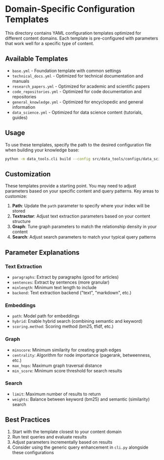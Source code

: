 # Domain-Specific Configuration Templates

This directory contains YAML configuration templates optimized for different content domains. Each template is pre-configured with parameters that work well for a specific type of content.

## Available Templates

- `base.yml` - Foundation template with common settings
- `technical_docs.yml` - Optimized for technical documentation and manuals
- `research_papers.yml` - Optimized for academic and scientific papers
- `code_repositories.yml` - Optimized for code documentation and repositories
- `general_knowledge.yml` - Optimized for encyclopedic and general information
- `data_science.yml` - Optimized for data science content (tutorials, guides)

## Usage

To use these templates, specify the path to the desired configuration file when building your knowledge base:

```bash
python -m data_tools.cli build --config src/data_tools/configs/data_science.yml --input your_data_file.md
```

## Customization

These templates provide a starting point. You may need to adjust parameters based on your specific content and query patterns. Key areas to customize:

1. **Path**: Update the `path` parameter to specify where your index will be stored
2. **Textractor**: Adjust text extraction parameters based on your content structure
3. **Graph**: Tune graph parameters to match the relationship density in your content
4. **Search**: Adjust search parameters to match your typical query patterns

## Parameter Explanations

### Text Extraction
- `paragraphs`: Extract by paragraphs (good for articles)
- `sentences`: Extract by sentences (more granular)
- `minlength`: Minimum text length to include
- `backend`: Text extraction backend ("text", "markdown", etc.)

### Embeddings
- `path`: Model path for embeddings
- `hybrid`: Enable hybrid search (combining semantic and keyword)
- `scoring.method`: Scoring method (bm25, tfidf, etc.)

### Graph
- `minscore`: Minimum similarity for creating graph edges
- `centrality`: Algorithm for node importance (pagerank, betweenness, etc.)
- `max_hops`: Maximum graph traversal distance
- `min_score`: Minimum score threshold for search results

### Search
- `limit`: Maximum number of results to return
- `weights`: Balance between keyword (bm25) and semantic (similarity) search

## Best Practices

1. Start with the template closest to your content domain
2. Run test queries and evaluate results
3. Adjust parameters incrementally based on results
4. Consider using the generic query enhancement in `cli.py` alongside these configurations

